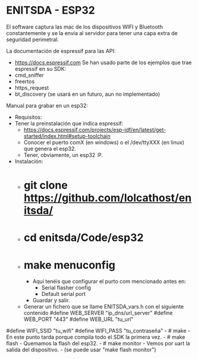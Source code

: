 # ENITSDA - ESP32 

El software captura las mac de los dispositivos WIFI y Bluetooth
constantemente y se la envia al servidor para tener una capa extra
de seguridad perimetral.

La documentación de espressif para las API:
 - https://docs.espressif.com
Se han usado parte de los ejemplos que trae espressif en su SDK:
 - cmd_sniffer
 - freertos
 - https_request
 - bt_discovery (se usará en un futuro, aun no implementado)

Manual para grabar en un esp32:
 - Requisitos:
  - Tener la preinstalación que indica espressif:
    - https://docs.espressif.com/projects/esp-idf/en/latest/get-started/index.html#setup-toolchain
	- Conocer el puerto comX (en windows) o el /dev/ttyXXX (en linux) que genera el esp32.
	- Tener, obviamente, un esp32 :P.
  - Instalación:
	- # git clone https://github.com/lolcathost/enitsda/
	- # cd enitsda/Code/esp32
	- # make menuconfig
	  - Aquí tenéis que configurar el purto com mencionado antes en:
		- Serial flasher config
		- Default serial port
	  - Guardar y salir.
	- Generar un fichero que se llame ENITSDA_vars.h con el siguiente contenido
#define WEB_SERVER "ip_dns/url_server"
#define WEB_PORT "443"
#define WEB_URL "tu_url"

#define WIFI_SSID "tu_wifi"
#define WIFI_PASS "tu_contraseña"
    - # make
		- En este punto tarda porque compila todo el SDK la primera vez.
	- # make flash
		- Quemamos la flash del esp32.
	- # make monitor
		- Vemos por uart la salida del dispositivo.
	- (se puede usar "make flash monitor")
			
